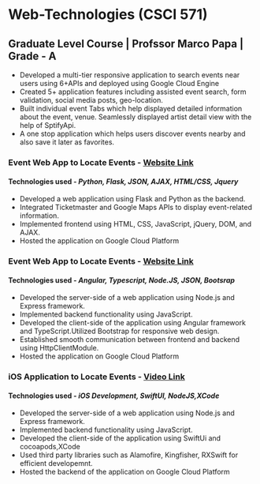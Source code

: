 # Web-Technologies (CSCI 571)

## Graduate Level Course | Profssor Marco Papa | Grade - A

* Developed a multi-tier responsive application to search events near users using 6+APIs and deployed using Google Cloud Engine
* Created 5+ application features including assisted event search, form validation, social media posts, geo-location.
* Built individual event Tabs which help displayed detailed information about the event, venue. Seamlessly displayed artist detail view with the help of SptifyApi.
* A one stop application which helps users discover events nearby and also save it later as favorites.

















### Event Web App to Locate Events - [Website Link](https://hw6-python-5799.wl.r.appspot.com/)
#### Technologies used - _Python, Flask, JSON, AJAX, HTML/CSS, Jquery_

* Developed a web application using Flask and Python as the backend.
* Integrated Ticketmaster and Google Maps APIs to display event-related information.
* Implemented frontend using HTML, CSS, JavaScript, jQuery, DOM, and AJAX.
* Hosted the application on Google Cloud Platform



### Event Web App to Locate Events - [Website Link](https://hw8webtechangular.wm.r.appspot.com/hw8/search)
#### Technologies used - _Angular, Typescript, Node.JS, JSON, Bootsrap_

* Developed the server-side of a web application using Node.js and Express framework.
* Implemented backend functionality using JavaScript.
* Developed the client-side of the application using Angular framework and TypeScript.Utilized Bootstrap for responsive web design.
* Established smooth communication between frontend and backend using HttpClientModule.
* Hosted the application on Google Cloud Platform




### iOS Application to Locate Events - [Video Link](https://youtu.be/sF5iWImSK28)
#### Technologies used - _iOS Development, SwiftUI, NodeJS,XCode_

* Developed the server-side of a web application using Node.js and Express framework.
* Implemented backend functionality using JavaScript.
* Developed the client-side of the application using SwiftUi and cocoapods,XCode
* Used third party libraries such as Alamofire, Kingfisher, RXSwift for efficient developemnt.
* Hosted the backend of the application on Google Cloud Platform





